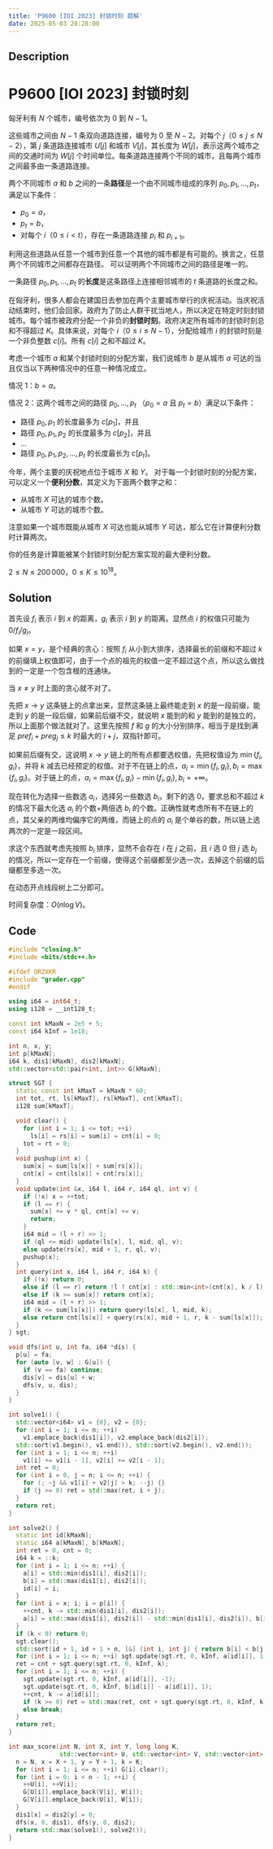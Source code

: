 ```yaml
---
title: 'P9600 [IOI 2023] 封锁时刻 题解'
date: 2025-05-03 20:28:00
---
```


## Description

# P9600 [IOI 2023] 封锁时刻

匈牙利有 $N$ 个城市，编号依次为 $0$ 到 $N - 1$。

这些城市之间由 $N - 1$ 条双向道路连接，编号为 $0$ 至 $N - 2$。对每个 $j$（$0 \le j \le N - 2$），第 $j$ 条道路连接城市 $U[j]$ 和城市 $V[j]$，其长度为 $W[j]$，表示这两个城市之间的交通时间为 $W[j]$ 个时间单位。每条道路连接两个不同的城市，且每两个城市之间最多由一条道路连接。

两个不同城市 $a$ 和 $b$ 之间的一条**路径**是一个由不同城市组成的序列 $p_0, p_1, \ldots, p_t$，满足以下条件：
 * $p_0 = a$，
 * $p_t = b$，
 * 对每个 $i$（$0 \le i \lt t$），存在一条道路连接 $p_i$ 和 $p_{i + 1}$。

利用这些道路从任意一个城市到任意一个其他的城市都是有可能的。换言之，任意两个不同城市之间都存在路径。
可以证明两个不同城市之间的路径是唯一的。

一条路径 $p_0, p_1, \ldots, p_t$ 的**长度**是这条路径上连接相邻城市的 $t$ 条道路的长度之和。

在匈牙利，很多人都会在建国日去参加在两个主要城市举行的庆祝活动。当庆祝活动结束时，他们会回家。政府为了防止人群干扰当地人，所以决定在特定时刻封锁城市。每个城市被政府分配一个非负的**封锁时刻**。政府决定所有城市的封锁时刻总和不得超过 $K$。具体来说，对每个 $i$（$0 \leq i \leq N - 1$），分配给城市 $i$ 的封锁时刻是一个非负整数  $c[i]$。所有  $c[i]$ 之和不超过 $K$。

考虑一个城市 $a$ 和某个封锁时刻的分配方案，我们说城市 $b$ 是从城市 $a$ 可达的当且仅当以下两种情况中的任意一种情况成立。

情况 1：$b = a$。

情况 2：这两个城市之间的路径  $p_0, \ldots, p_t$ （$p_0 = a$ 且 $p_t = b$）满足以下条件：
* 路径 $p_0, p_1$ 的长度最多为 $c[p_1]$，并且
* 路径 $p_0, p_1, p_2$ 的长度最多为 $c[p_2]$，并且
* $\ldots$
* 路径 $p_0, p_1, p_2, \ldots, p_t$ 的长度最长为  $c[p_t]$。

今年，两个主要的庆祝地点位于城市 $X$ 和 $Y$。
对于每一个封锁时刻的分配方案，可以定义一个**便利分数**，其定义为下面两个数字之和：
- 从城市 $X$ 可达的城市个数。
- 从城市 $Y$ 可达的城市个数。

注意如果一个城市既能从城市 $X$ 可达也能从城市 $Y$ 可达，那么它在计算便利分数时计算两次。

你的任务是计算能被某个封锁时刻分配方案实现的最大便利分数。

$2 \le N \le 200\,000$，$0 \le K \le 10^{18}$。

## Solution

首先设 $f_i$ 表示 $i$ 到 $x$ 的距离，$g_i$ 表示 $i$ 到 $y$ 的距离。显然点 $i$ 的权值只可能为 $0/f_i/g_i$。

如果 $x=y$，是个经典的贪心：按照 $f_i$ 从小到大排序，选择最长的前缀和不超过 $k$ 的前缀填上权值即可，由于一个点的祖先的权值一定不超过这个点，所以这么做找到的一定是一个包含根的连通块。

当 $x\neq y$ 时上面的贪心就不对了。

先把 $x\to y$ 这条链上的点拿出来，显然这条链上最终能走到 $x$ 的是一段前缀，能走到 $y$ 的是一段后缀，如果前后缀不交，就说明 $x$ 能到的和 $y$ 能到的是独立的，所以上面那个做法就对了。这里先按照 $f$ 和 $g$ 的大小分别排序，相当于是找到满足 $pref_i+preg_j\leq k$ 时最大的 $i+j$，双指针即可。

如果前后缀有交，这说明 $x\to y$ 链上的所有点都要选权值，先把权值设为 $\min\{f_i,g_i\}$，并将 $k$ 减去已经预定的权值。对于不在链上的点，$a_i=\min\{f_i,g_i\},b_i=\max\{f_i,g_i\}$。对于链上的点，$a_i=\max\{f_i,g_i\}-\min\{f_i,g_i\},b_i=+\infty$。

现在转化为选择一些数选 $a_i$，选择另一些数选 $b_i$，剩下的选 $0$，要求总和不超过 $k$ 的情况下最大化选 $a_i$ 的个数+两倍选 $b_i$ 的个数。正确性就考虑所有不在链上的点，其父亲的两维均偏序它的两维，而链上的点的 $a_i$ 是个单谷的数，所以链上选两次的一定是一段区间。

求这个东西就考虑先按照 $b_i$ 排序，显然不会存在 $i$ 在 $j$ 之前，且 $i$ 选 $0$ 但 $j$ 选 $b_j$ 的情况，所以一定存在一个前缀，使得这个前缀都至少选一次，去掉这个前缀的后缀都至多选一次。

在动态开点线段树上二分即可。

时间复杂度：$O(n\log V)$。

## Code

```cpp
#include "closing.h"
#include <bits/stdc++.h>

#ifdef ORZXKR
#include "grader.cpp"
#endif

using i64 = int64_t;
using i128 = __int128_t;

const int kMaxN = 2e5 + 5;
const i64 kInf = 1e18;

int n, x, y;
int p[kMaxN];
i64 k, dis1[kMaxN], dis2[kMaxN];
std::vector<std::pair<int, int>> G[kMaxN];

struct SGT {
  static const int kMaxT = kMaxN * 60;
  int tot, rt, ls[kMaxT], rs[kMaxT], cnt[kMaxT];
  i128 sum[kMaxT];

  void clear() {
    for (int i = 1; i <= tot; ++i)
      ls[i] = rs[i] = sum[i] = cnt[i] = 0;
    tot = rt = 0;
  }
  void pushup(int x) {
    sum[x] = sum[ls[x]] + sum[rs[x]];
    cnt[x] = cnt[ls[x]] + cnt[rs[x]];
  }
  void update(int &x, i64 l, i64 r, i64 ql, int v) {
    if (!x) x = ++tot;
    if (l == r) {
      sum[x] += v * ql, cnt[x] += v;
      return;
    }
    i64 mid = (l + r) >> 1;
    if (ql <= mid) update(ls[x], l, mid, ql, v);
    else update(rs[x], mid + 1, r, ql, v);
    pushup(x);
  }
  int query(int x, i64 l, i64 r, i64 k) {
    if (!x) return 0;
    else if (l == r) return !l ? cnt[x] : std::min<int>(cnt[x], k / l);
    else if (k >= sum[x]) return cnt[x];
    i64 mid = (l + r) >> 1;
    if (k <= sum[ls[x]]) return query(ls[x], l, mid, k);
    else return cnt[ls[x]] + query(rs[x], mid + 1, r, k - sum[ls[x]]);
  }
} sgt;

void dfs(int u, int fa, i64 *dis) {
  p[u] = fa;
  for (auto [v, w] : G[u]) {
    if (v == fa) continue;
    dis[v] = dis[u] + w;
    dfs(v, u, dis);
  }
}

int solve1() {
  std::vector<i64> v1 = {0}, v2 = {0};
  for (int i = 1; i <= n; ++i)
    v1.emplace_back(dis1[i]), v2.emplace_back(dis2[i]);
  std::sort(v1.begin(), v1.end()), std::sort(v2.begin(), v2.end());
  for (int i = 1; i <= n; ++i)
    v1[i] += v1[i - 1], v2[i] += v2[i - 1];
  int ret = 0;
  for (int i = 0, j = n; i <= n; ++i) {
    for (; ~j && v1[i] + v2[j] > k; --j) {}
    if (j >= 0) ret = std::max(ret, i + j);
  }
  return ret;
}

int solve2() {
  static int id[kMaxN];
  static i64 a[kMaxN], b[kMaxN];
  int ret = 0, cnt = 0;
  i64 k = ::k;
  for (int i = 1; i <= n; ++i) {
    a[i] = std::min(dis1[i], dis2[i]);
    b[i] = std::max(dis1[i], dis2[i]);
    id[i] = i;
  }
  for (int i = x; i; i = p[i]) {
    ++cnt, k -= std::min(dis1[i], dis2[i]);
    a[i] = std::max(dis1[i], dis2[i]) - std::min(dis1[i], dis2[i]), b[i] = kInf;
  }
  if (k < 0) return 0;
  sgt.clear();
  std::sort(id + 1, id + 1 + n, [&] (int i, int j) { return b[i] < b[j]; });
  for (int i = 1; i <= n; ++i) sgt.update(sgt.rt, 0, kInf, a[id[i]], 1);
  ret = cnt + sgt.query(sgt.rt, 0, kInf, k);
  for (int i = 1; i <= n; ++i) {
    sgt.update(sgt.rt, 0, kInf, a[id[i]], -1);
    sgt.update(sgt.rt, 0, kInf, b[id[i]] - a[id[i]], 1);
    ++cnt, k -= a[id[i]];
    if (k >= 0) ret = std::max(ret, cnt + sgt.query(sgt.rt, 0, kInf, k));
    else break;
  }
  return ret;
}

int max_score(int N, int X, int Y, long long K,
              std::vector<int> U, std::vector<int> V, std::vector<int> W) {
  n = N, x = X + 1, y = Y + 1, k = K;
  for (int i = 1; i <= n; ++i) G[i].clear();
  for (int i = 0; i < n - 1; ++i) {
    ++U[i], ++V[i];
    G[U[i]].emplace_back(V[i], W[i]);
    G[V[i]].emplace_back(U[i], W[i]);
  }
  dis1[x] = dis2[y] = 0;
  dfs(x, 0, dis1), dfs(y, 0, dis2);
  return std::max(solve1(), solve2());
}
```